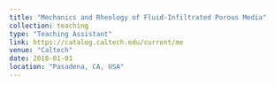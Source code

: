 ```yaml
---
title: "Mechanics and Rheology of Fluid-Infiltrated Porous Media"
collection: teaching
type: "Teaching Assistant"
link: https://catalog.caltech.edu/current/me
venue: "Caltech"
date: 2018-01-01
location: "Pasadena, CA, USA"
---
```


